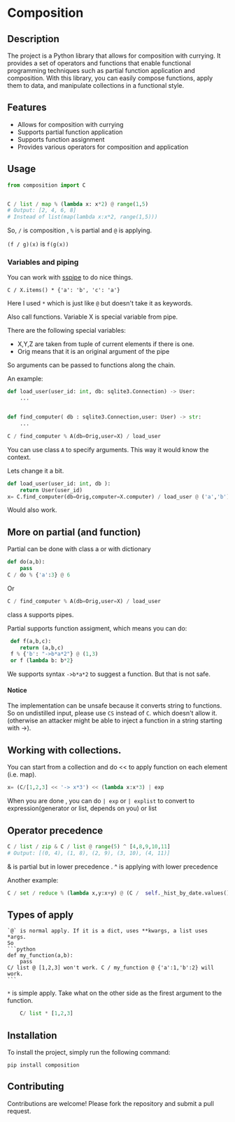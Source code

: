 # Composition

## Description
The project is a Python library that allows for composition with currying. It provides a set of operators and functions that enable functional programming techniques such as partial function application and composition. With this library, you can easily compose functions, apply them to data, and manipulate collections in a functional style.

## Features
- Allows for composition with currying
- Supports partial function application
- Supports function assignment
- Provides various operators for composition and application

## Usage

```python
from composition import C


C / list / map % (lambda x: x*2) @ range(1,5)
# Output: [2, 4, 6, 8]
# Instead of list(map(lambda x:x*2, range(1,5))) 
```


So, `/` is composition , `%` is partial and `@` is applying.

`(f / g)(x)` is `f(g(x))`




### Variables and piping
You can work with [sspipe](https://github.com/sspipe/sspipe) to do nice things.

```
C / X.items() * {'a': 'b', 'c': 'a'}
```

Here I used `*` which is just like `@` but doesn't take it as keywords. 

Also call functions. Variable X is special variable from pipe.

There are the following special variables: 

- X,Y,Z are taken from tuple of current elements if there is one.
- Orig means that it is an original argument of the pipe 

So arguments can be passed to functions along the chain.

An example:

```python
def load_user(user_id: int, db: sqlite3.Connection) -> User:
    ...


def find_computer( db : sqlite3.Connection,user: User) -> str:
    ...

C / find_computer % A(db=Orig,user=X) / load_user
```

You can use class `A` to specify arguments. This way it would know the context.

Lets change it a bit.

```python
def load_user(user_id: int, db ):
    return User(user_id)
x= C.find_computer(db=Orig,computer=X.computer) / load_user @ ('a','b')
```
Would also work.

## More on partial (and function)

Partial can be done with class a or with dictionary

```python
def do(a,b):
    pass
C / do % {'a':3} @ 6
```
Or

```python
C / find_computer % A(db=Orig,user=X) / load_user
```
class `A` supports pipes.


Partial supports function assigment, which means you can do:

```python
 def f(a,b,c):
    return (a,b,c)
 f % {'b': "->b*a*2"} @ (1,3)
 or f (lambda b: b*2}
``` 
We supports syntax `->b*a*2` to suggest a function.
But that is not safe.

#### Notice

The implementation can be unsafe because it converts string to functions. 
So on undistilled input, please use `CS` instead of `C`. which doesn't allow it.
(otherwise an attacker might be able to inject a function in a string starting with ->).


## Working with collections.

You can start from a collection and do << to apply function on each element (i.e. map).
```python
x= (C/[1,2,3] << '-> x*3') << (lambda x:x*3) | exp
```
When you are done , you can do `| exp` or `| explist` to convert to expression(generator or list, depends on you) or list

## Operator precedence

```python
C / list / zip & C / list @ range(5) ^ [4,8,9,10,11]
# Output: [(0, 4), (1, 8), (2, 9), (3, 10), (4, 11)]
```

& is partial but in lower precedence .
^ is applying with lower precedence

Another example:
```python
C / set / reduce % (lambda x,y:x+y) @ (C /  self._hist_by_date.values() << (lambda s: list(s.keys())) )
```

## Types of apply

    `@` is normal apply. If it is a dict, uses **kwargs, a list uses *args.
    So 
    ```python
    def my_function(a,b):
        pass 
    C/ list @ [1,2,3] won't work. C / my_function @ {'a':1,'b':2} will work.
    ```

`*` is  simple apply. Take what on the other side as the firest argument to the function.

```python
    C/ list * [1,2,3]
```



## Installation
To install the project, simply run the following command:
```
pip install composition 
```


## Contributing
Contributions are welcome! Please fork the repository and submit a pull request.
